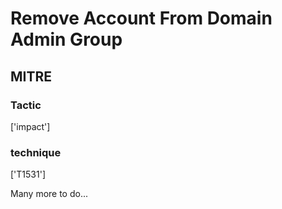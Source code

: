 # Remove Account From Domain Admin Group

## MITRE

### Tactic
['impact']

### technique
['T1531']

Many more to do...
